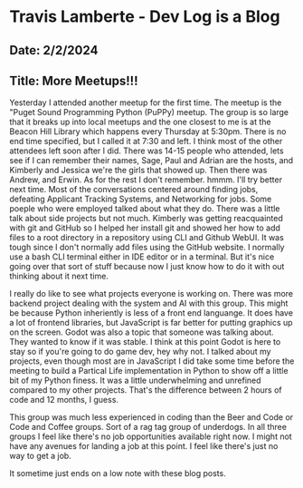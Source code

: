 # Travis Lamberte - Dev Log is a Blog

## Date: 2/2/2024

## Title: More Meetups!!!

Yesterday I attended another meetup for the first time. The meetup is the "Puget Sound Programming Python (PuPPy) meetup. The group is so large that it breaks up into local meetups and the one closest to me is at the Beacon Hill Library which happens every Thursday at 5:30pm. There is no end time specified, but I called it at 7:30 and left. I think most of the other attendees left soon after I did. There was 14-15 people who attended, lets see if I can remember their names, Sage, Paul and Adrian are the hosts, and Kimberly and Jessica we're the girls that showed up. Then there was Andrew, and Erwin. As for the rest I don't remember. hmmm. I'll try better next time. Most of the conversations centered around finding jobs, defeating Applicant Tracking Systems, and Networking for jobs. Some poeple who were employed talked about what they do. There was a little talk about side projects but not much. Kimberly was getting reacquainted with git and GitHub so I helped her install git and showed her how to add files to a root directory in a repository using CLI and Github WebUI. It was tough since I don't normally add files using the GitHub website. I normally use a bash CLI terminal either in IDE editor or in a terminal. But it's nice going over that sort of stuff because now I just know how to do it with out thinking about it next time.

I really do like to see what projects everyone is working on. There was more backend project dealing with the system and AI with this group. This might be because Python inheriently is less of a front end languange. It does have a lot of frontend libraries, but JavaScript is far better for putting graphics up on the screen. Godot was also a topic that someone was talking about. They wanted to know if it was stable. I think at this point Godot is here to stay so if you're going to do game dev, hey why not. I talked about my projects, even though most are in JavaScript I did take some time before the meeting to build a Partical Life implementation in Python to show off a little bit of my Python finess. It was a little underwhelming and unrefined compared to my other projects. That's the difference between 2 hours of code and 12 months, I guess.

This group was much less experienced in coding than the Beer and Code or Code and Coffee groups. Sort of a rag tag group of underdogs. In all three groups I feel like there's no job opportunities available right now. I might not have any avenues for landing a job at this point. I feel like there's just no way to get a job.

It sometime just ends on a low note with these blog posts.
